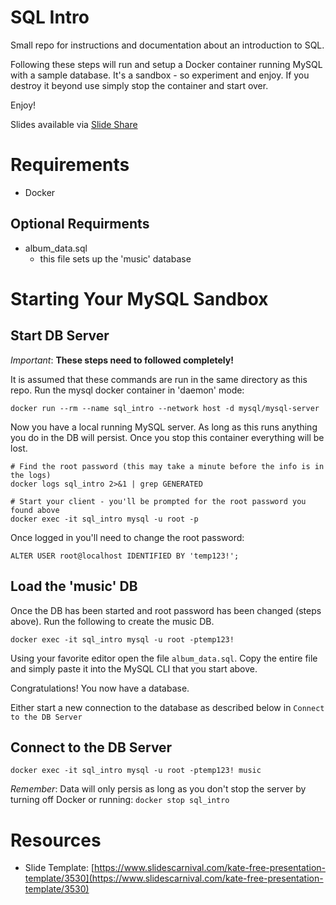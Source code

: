 # SQL Intro
Small repo for instructions and documentation about an introduction to SQL.

Following these steps will run and setup a Docker container running MySQL with a sample database.  It's a sandbox - so experiment and enjoy.  If you destroy it beyond use simply stop the container and start over.

Enjoy!

Slides available via [Slide Share](https://www.slideshare.net/ErikTank/sql-why-little-bobby-tables-is-funny)

# Requirements
* Docker

## Optional Requirments
* album_data.sql
  * this file sets up the 'music' database

# Starting Your MySQL Sandbox
## Start DB Server
*Important*: __These steps need to followed completely!__

It is assumed that these commands are run in the same directory as this repo.
Run the mysql docker container in 'daemon' mode:

```
docker run --rm --name sql_intro --network host -d mysql/mysql-server
```

Now you have a local running MySQL server.  As long as this runs anything you do in the DB will persist.  Once you stop this container everything will be lost.

```
# Find the root password (this may take a minute before the info is in the logs)
docker logs sql_intro 2>&1 | grep GENERATED

# Start your client - you'll be prompted for the root password you found above
docker exec -it sql_intro mysql -u root -p
```
Once logged in you'll need to change the root password:

```
ALTER USER root@localhost IDENTIFIED BY 'temp123!';
```

## Load the 'music' DB
Once the DB has been started and root password has been changed (steps above). Run the following to create the music DB.

```
docker exec -it sql_intro mysql -u root -ptemp123!
```

Using your favorite editor open the file `album_data.sql`.  Copy the entire file and simply paste it into the MySQL CLI that you start above.

Congratulations!  You now have a database.

Either start a new connection to the database as described below in `Connect to the DB Server`

## Connect to the DB Server
```
docker exec -it sql_intro mysql -u root -ptemp123! music
```

_Remember_: Data will only persis as long as you don't stop the server by turning off Docker or running: `docker stop sql_intro`

# Resources
* Slide Template: [https://www.slidescarnival.com/kate-free-presentation-template/3530](https://www.slidescarnival.com/kate-free-presentation-template/3530)
